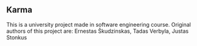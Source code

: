 ## Karma

This is a university project made in software engineering course. 
Original authors of this project are: Ernestas Škudzinskas, Tadas Verbyla, Justas Stonkus